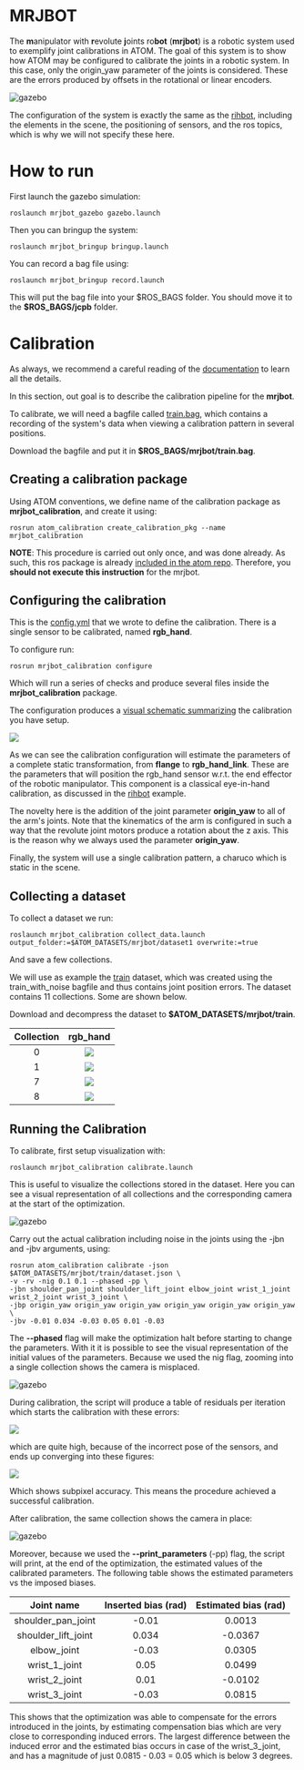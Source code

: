 # MRJBOT

The **m**anipulator with **r**evolute **j**oints ro**bot** (**mrjbot**) is a robotic system used to exemplify joint calibrations in ATOM. The goal of this system is to show how ATOM may be configured to calibrate the joints in a robotic system. In this case, only the origin_yaw parameter of the joints is considered. These are the errors produced by offsets in the rotational or linear encoders.

![gazebo](docs/system.png)

The configuration of the system is exactly the same as the [rihbot](https://github.com/lardemua/atom/tree/noetic-devel/atom_examples/rihbot), including the elements in the scene, the positioning of sensors, and the ros topics, which is why we will not specify these here.

# How to run

First launch the gazebo simulation:

    roslaunch mrjbot_gazebo gazebo.launch

Then you can bringup the system:

    roslaunch mrjbot_bringup bringup.launch

You can record a bag file using:

    roslaunch mrjbot_bringup record.launch

This will put the bag file into your \$ROS_BAGS folder. You should move it to the **$ROS_BAGS/jcpb** folder.

# Calibration

As always, we recommend a careful reading of the [documentation](https://lardemua.github.io/atom_documentation/) to learn all the details.

In this section, out goal is to describe the calibration pipeline for the **mrjbot**.

To calibrate, we will need a bagfile called [train.bag](https://drive.google.com/file/d/1trvpsJ9W5R0UkSHaOohmr4BZvnXY6ly0/view?usp=drive_link), which contains a recording of the system's data when viewing a calibration pattern in several positions.

Download the bagfile and put it in **$ROS_BAGS/mrjbot/train.bag**.

## Creating a calibration package

Using ATOM conventions, we define name of the calibration package as **mrjbot_calibration**, and create it using:

    rosrun atom_calibration create_calibration_pkg --name mrjbot_calibration

**NOTE**: This procedure is carried out only once, and was done already. As such, this ros package is already [included in the atom repo](https://github.com/lardemua/atom/tree/noetic-devel/atom_examples/mrjbot/mrjbot_calibration). Therefore, you **should not execute this instruction** for the mrjbot.

## Configuring the calibration

This is the [config.yml](https://github.com/lardemua/atom/blob/noetic-devel/atom_examples/mrjbot/mrjbot_calibration/calibration/config.yml) that we wrote to define the calibration. There is a single sensor to be calibrated, named **rgb_hand**.

To configure run:

    rosrun mrjbot_calibration configure

Which will run a series of checks and produce several files inside the **mrjbot_calibration** package.

The configuration produces a [visual schematic summarizing](https://github.com/lardemua/atom/blob/noetic-devel/atom_examples/mrjbot/mrjbot_calibration/calibration/summary.pdf) the calibration you have setup.

![](docs/summary.png)

As we can see the calibration configuration will estimate the parameters of a complete static transformation, from **flange** to **rgb_hand_link**. These are the parameters that will position the rgb_hand sensor w.r.t. the end effector of the robotic manipulator. This component is a classical eye-in-hand calibration, as discussed in the [rihbot](https://github.com/lardemua/atom/tree/noetic-devel/atom_examples/rihbot) example.

The novelty here is the addition of the joint parameter **origin_yaw** to all of the arm's joints. Note that the kinematics of the arm is configured in such a way that the revolute joint motors produce a rotation about the z axis. This is the reason why we always used the parameter **origin_yaw**.

Finally, the system will use a single calibration pattern, a charuco which is static in the scene.

## Collecting a dataset

To collect a dataset we run:

    roslaunch mrjbot_calibration collect_data.launch output_folder:=$ATOM_DATASETS/mrjbot/dataset1 overwrite:=true

And save a few collections.

We will use as example the [train](https://drive.google.com/file/d/1WjbzB9MRPmGcowggLKX-zDOaKnj89yRF/view?usp=sharing) dataset, which was created using the train_with_noise bagfile and thus contains joint position errors. The dataset contains 11 collections. Some are shown below.

Download and decompress the dataset to **$ATOM_DATASETS/mrjbot/train**.

Collection |           rgb_hand
:----------------:|:-------------------------:
0 | ![](docs/rgb_hand_000.jpg)
1 | ![](docs/rgb_hand_001.jpg)
7 | ![](docs/rgb_hand_007.jpg)
8 | ![](docs/rgb_hand_008.jpg)


## Running the Calibration

To calibrate, first setup visualization with:

    roslaunch mrjbot_calibration calibrate.launch

This is useful to visualize the collections stored in the dataset. Here you can see a visual representation of all collections and the corresponding camera at the start of the optimization.

![gazebo](docs/calibration.png)


Carry out the actual calibration including noise in the joints using the -jbn and -jbv arguments, using:

    rosrun atom_calibration calibrate -json $ATOM_DATASETS/mrjbot/train/dataset.json \
    -v -rv -nig 0.1 0.1 --phased -pp \
    -jbn shoulder_pan_joint shoulder_lift_joint elbow_joint wrist_1_joint wrist_2_joint wrist_3_joint \
    -jbp origin_yaw origin_yaw origin_yaw origin_yaw origin_yaw origin_yaw \
    -jbv -0.01 0.034 -0.03 0.05 0.01 -0.03

The **--phased** flag will make the optimization halt before starting to change the parameters. With it it is possible to see the visual representation of the initial values of the parameters.
Because we used the nig flag, zooming into a single collection shows the camera is misplaced.

![gazebo](docs/before.png)

During calibration, the script will produce a table of residuals per iteration which starts the calibration with these errors:

![](docs/calibration_output_initial.png)

which are quite high, because of the incorrect pose of the sensors,  and ends up converging into these figures:

![](docs/calibration_output_final.png)

Which shows subpixel accuracy. This means the procedure achieved a successful calibration.

After calibration, the same collection shows the camera in place:

![gazebo](docs/after.png)

Moreover, because we used the **--print_parameters** (-pp) flag, the script will print, at the end of the optimization, the estimated values of the calibrated parameters.
The following table shows the estimated parameters vs the imposed biases.

Joint name | Inserted bias (rad) | Estimated bias (rad)
:---:|:---:|:---:
shoulder_pan_joint |-0.01 | 0.0013
shoulder_lift_joint | 0.034 | -0.0367
elbow_joint | -0.03 | 0.0305
wrist_1_joint | 0.05 |0.0499
wrist_2_joint | 0.01 | -0.0102
wrist_3_joint | -0.03 | 0.0815

This shows that the optimization was able to compensate for the errors introduced in the joints, by estimating compensation bias which are very close to corresponding induced errors.
The largest difference between the induced error and the estimated bias occurs in case of the wrist_3_joint, and has a magnitude of just 0.0815 - 0.03 = 0.05 which is below 3 degrees.


